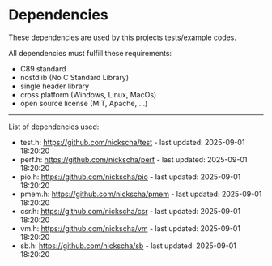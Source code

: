 # Dependencies 
 
These dependencies are used by this projects tests/example codes. 
 
All dependencies must fulfill these requirements: 
- C89 standard 
- nostdlib (No C Standard Library) 
- single header library 
- cross platform (Windows, Linux, MacOs) 
- open source license (MIT, Apache, ...) 
 
--- 
 
List of dependencies used: 
- test.h: https://github.com/nickscha/test - last updated: 2025-09-01 18:20:20 
- perf.h: https://github.com/nickscha/perf - last updated: 2025-09-01 18:20:20 
- pio.h: https://github.com/nickscha/pio - last updated: 2025-09-01 18:20:20 
- pmem.h: https://github.com/nickscha/pmem - last updated: 2025-09-01 18:20:20 
- csr.h: https://github.com/nickscha/csr - last updated: 2025-09-01 18:20:20 
- vm.h: https://github.com/nickscha/vm - last updated: 2025-09-01 18:20:20 
- sb.h: https://github.com/nickscha/sb - last updated: 2025-09-01 18:20:20 
